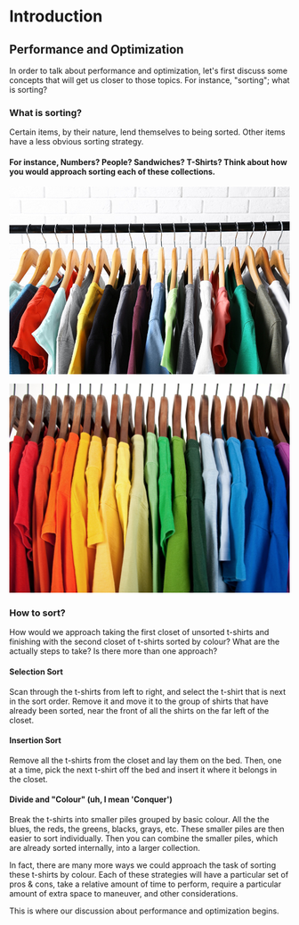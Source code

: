 # Introduction

## Performance and Optimization

In order to talk about performance and optimization, let's first discuss some concepts that will get us closer to those topics. For instance, "sorting"; what is sorting?

### What is sorting?

Certain items, by their nature, lend themselves to being sorted. Other items have a less obvious sorting strategy.

#### For instance, Numbers? People? Sandwiches? T-Shirts? Think about how you would approach sorting each of these collections.

![Unsorted T-Shirts](images/t-shirts-unsorted.jpg "Unsorted T-Shirts")

![Sorted T-Shirts](images/t-shirts-sorted.jpg "Sorted T-Shirts")

### How to sort?

How would we approach taking the first closet of unsorted t-shirts and finishing with the second closet of t-shirts sorted by colour? What are the actually steps to take? Is there more than one approach?

#### Selection Sort
Scan through the t-shirts from left to right, and select the t-shirt that is next in the sort order. Remove it and move it to the group of shirts that have already been sorted, near the front of all the shirts on the far left of the closet.

#### Insertion Sort
Remove all the t-shirts from the closet and lay them on the bed. Then, one at a time, pick the next t-shirt off the bed and insert it where it belongs in the closet.

#### Divide and "Colour" (uh, I mean 'Conquer')
Break the t-shirts into smaller piles grouped by basic colour. All the the blues, the reds, the greens, blacks, grays, etc. These smaller piles are then easier to sort individually. Then you can combine the smaller piles, which are already sorted internally, into a larger collection.

In fact, there are many more ways we could approach the task of sorting these t-shirts by colour. Each of these strategies will have a particular set of pros & cons, take a relative amount of time to perform, require a particular amount of extra space to maneuver, and other considerations.

This is where our discussion about performance and optimization begins.
